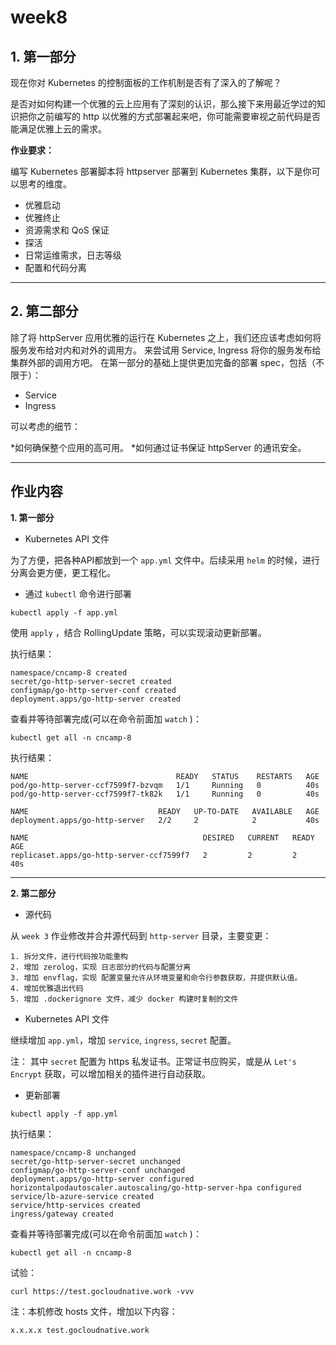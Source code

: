 # week8

## 1. 第一部分

现在你对 Kubernetes 的控制面板的工作机制是否有了深入的了解呢？

是否对如何构建一个优雅的云上应用有了深刻的认识，那么接下来用最近学过的知识把你之前编写的 http 以优雅的方式部署起来吧，你可能需要审视之前代码是否能满足优雅上云的需求。

__作业要求：__

编写 Kubernetes 部署脚本将 httpserver 部署到 Kubernetes 集群，以下是你可以思考的维度。

* 优雅启动
* 优雅终止
* 资源需求和 QoS 保证
* 探活
* 日常运维需求，日志等级
* 配置和代码分离

---

## 2. 第二部分

除了将 httpServer 应用优雅的运行在 Kubernetes 之上，我们还应该考虑如何将服务发布给对内和对外的调用方。
来尝试用 Service, Ingress 将你的服务发布给集群外部的调用方吧。
在第一部分的基础上提供更加完备的部署 spec，包括（不限于）：

* Service
* Ingress

可以考虑的细节：

*如何确保整个应用的高可用。
*如何通过证书保证 httpServer 的通讯安全。

---

## 作业内容

__1. 第一部分__

* Kubernetes API 文件

为了方便，把各种API都放到一个 `app.yml` 文件中。后续采用 `helm` 的时候，进行分离会更方便，更工程化。

* 通过 `kubectl` 命令进行部署

```
kubectl apply -f app.yml
```
使用 `apply` ，结合 RollingUpdate 策略，可以实现滚动更新部署。

执行结果：
```
namespace/cncamp-8 created
secret/go-http-server-secret created
configmap/go-http-server-conf created
deployment.apps/go-http-server created
```

查看并等待部署完成(可以在命令前面加 `watch` )：
```
kubectl get all -n cncamp-8
```
执行结果：
```
NAME                                 READY   STATUS    RESTARTS   AGE
pod/go-http-server-ccf7599f7-bzvqm   1/1     Running   0          40s
pod/go-http-server-ccf7599f7-tk82k   1/1     Running   0          40s

NAME                             READY   UP-TO-DATE   AVAILABLE   AGE
deployment.apps/go-http-server   2/2     2            2           40s

NAME                                       DESIRED   CURRENT   READY   AGE
replicaset.apps/go-http-server-ccf7599f7   2         2         2       40s
```

---

__2. 第二部分__

* 源代码

从 `week 3` 作业修改并合并源代码到 `http-server` 目录，主要变更：

```
1. 拆分文件，进行代码按功能重构
2. 增加 zerolog，实现 日志部分的代码与配置分离
3. 增加 envflag，实现 配置变量允许从环境变量和命令行参数获取，并提供默认值。
4. 增加优雅退出代码
5. 增加 .dockerignore 文件，减少 docker 构建时复制的文件
```

* Kubernetes API 文件

继续增加 `app.yml`，增加 `service`, `ingress`, `secret` 配置。

注： 其中 `secret` 配置为 https 私发证书。正常证书应购买，或是从 `Let's Encrypt` 获取，可以增加相关的插件进行自动获取。

* 更新部署

```
kubectl apply -f app.yml
```

执行结果：

```
namespace/cncamp-8 unchanged
secret/go-http-server-secret unchanged
configmap/go-http-server-conf unchanged
deployment.apps/go-http-server configured
horizontalpodautoscaler.autoscaling/go-http-server-hpa configured
service/lb-azure-service created
service/http-services created
ingress/gateway created
```

查看并等待部署完成(可以在命令前面加 `watch` )：
```
kubectl get all -n cncamp-8
```

试验：
```
curl https://test.gocloudnative.work -vvv
```

注：本机修改 hosts 文件，增加以下内容：

```
x.x.x.x test.gocloudnative.work
``` 